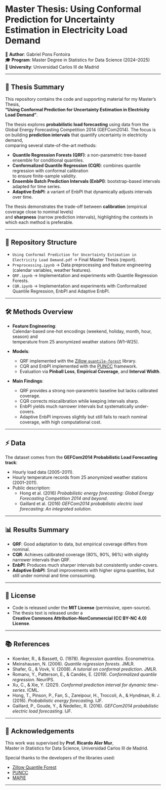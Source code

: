 # Master Thesis: Using Conformal Prediction for Uncertainty Estimation in Electricity Load Demand

📘 **Author**: Gabriel Pons Fontoira  
🎓 **Program**: Master Degree in Statistics for Data Science (2024–2025)  
🏫 **University**: Universidad Carlos III de Madrid  

---

## 📖 Thesis Summary

This repository contains the code and supporting material for my Master’s Thesis,  
**“Using Conformal Prediction for Uncertainty Estimation in Electricity Load Demand”**.

The thesis explores **probabilistic load forecasting** using data from the Global Energy Forecasting Competition 2014 (GEFCom2014).
The focus is on building **prediction intervals** that quantify uncertainty in electricity demand,  
comparing several state-of-the-art methods:

- **Quantile Regression Forests (QRF)**: a non-parametric tree-based ensemble for conditional quantiles.  
- **Conformalized Quantile Regression (CQR)**: combines quantile regression with conformal calibration  
  to ensure finite-sample validity.  
- **Ensemble Batch Prediction Intervals (EnbPI)**: bootstrap-based intervals adapted for time series.  
- **Adaptive EnbPI**: a variant of EnbPI that dynamically adjusts intervals over time.

The thesis demonstrates the trade-off between **calibration** (empirical coverage close to nominal levels)  
and **sharpness** (narrow prediction intervals), highlighting the contexts in which each method is preferable.

---

## 📂 Repository Structure

- `Using Conformal Prediction for Uncertainty Estimation in Electricity Load Demand.pdf` → Final Master Thesis (report).  
- `Preprocessing.ipynb` → Data preprocessing and feature engineering (calendar variables, weather features).  
- `QRF.ipynb` → Implementation and experiments with Quantile Regression Forests.  
- `CQR.ipynb` → Implementation and experiments with Conformalized Quantile Regression, EnbPI and Adaptive EnbPI.  
---

## 🛠️ Methods Overview

- **Feature Engineering**:  
  Calendar-based one-hot encodings (weekend, holiday, month, hour, season) and  
  temperature from 25 anonymized weather stations (W1–W25).  

- **Models**:  
  - QRF implemented with the [Zillow `quantile-forest`](https://zillow.github.io/quantile-forest/) library.  
  - CQR and EnbPI implemented with the [PUNCC](https://deel-ai.github.io/puncc/theory_overview.html) framework.  
  - Evaluation via **Pinball Loss**, **Empirical Coverage**, and **Interval Width**.  

- **Main Findings**:  
  - QRF provides a strong non-parametric baseline but lacks calibrated coverage.  
  - CQR corrects miscalibration while keeping intervals sharp.  
  - EnbPI yields much narrower intervals but systematically under-covers.  
  - Adaptive EnbPI improves slightly but still fails to reach nominal coverage, with high computational cost.  

---

## ⚡ Data

The dataset comes from the **GEFCom2014 Probabilistic Load Forecasting track**:  
- Hourly load data (2005–2011).  
- Hourly temperature records from 25 anonymized weather stations (2001–2011).  
- Public description:  
  - Hong et al. (2016) *Probabilistic energy forecasting: Global Energy Forecasting Competition 2014 and beyond*.  
  - Gaillard et al. (2016) *GEFCom2014 probabilistic electric load forecasting: An integrated solution*.  

---

## 📊 Results Summary

- **QRF**: Good adaptation to data, but empirical coverage differs from nominal.  
- **CQR**: Achieves calibrated coverage (80%, 90%, 96%) with slightly narrower intervals than QRF.  
- **EnbPI**: Produces much sharper intervals but consistently under-covers.  
- **Adaptive EnbPI**: Small improvements with higher sigma quantiles, but still under nominal and time conssuming.  

---

## 📜 License

- Code is released under the **MIT License** (permissive, open-source).  
- The thesis text is released under a  
  **Creative Commons Attribution-NonCommercial (CC BY-NC 4.0) License**.  

---

## 📚 References

- Koenker, R., & Bassett, G. (1978). *Regression quantiles*. Econometrica.  
- Meinshausen, N. (2006). *Quantile regression forests*. JMLR.  
- Shafer, G., & Vovk, V. (2008). *A tutorial on conformal prediction*. JMLR.  
- Romano, Y., Patterson, E., & Candès, E. (2019). *Conformalized quantile regression*. NeurIPS.  
- Xu, C., & Xie, Y. (2021). *Conformal prediction interval for dynamic time-series*. ICML.  
- Hong, T., Pinson, P., Fan, S., Zareipour, H., Troccoli, A., & Hyndman, R. J. (2016). *Probabilistic energy forecasting*. IJF.  
- Gaillard, P., Goude, Y., & Nedellec, R. (2016). *GEFCom2014 probabilistic electric load forecasting*. IJF.  

---

## 🙌 Acknowledgements

This work was supervised by **Prof. Ricardo Aler Mur**,  
Master in Statistics for Data Science, Universidad Carlos III de Madrid.  

Special thanks to the developers of the libraries used:  
- [Zillow Quantile Forest](https://zillow.github.io/quantile-forest/)  
- [PUNCC](https://deel-ai.github.io/puncc/theory_overview.html)  
- [MAPIE](https://mapie.readthedocs.io/en/stable/)  

---

